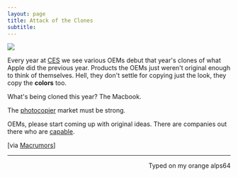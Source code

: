 ```yaml
---
layout: page
title: Attack of the Clones
subtitle:
---
```

![](http://imgur.com/iTyRCT6.jpg)

Every year at [CES](http://www.engadget.com/tag/CES/) we see various OEMs debut that year's clones of what Apple did the previous year. Products the OEMs just weren't original enough to think of themselves. Hell, they don't settle for copying just the look, they copy the **colors** too.

What's being cloned this year? The Macbook.

The [photocopier](http://www.youtube.com/watch?v=N-2C2gb6ws8&t=0m32s) market must be strong.

OEMs, please start coming up with original ideas. There are companies out there who are  [capable](https://www.microsoft.com/surface/en-us/devices/surface-book).

[via [Macrumors](http://www.macrumors.com/2016/01/05/lenovo-lg-hp-macbook-lookalikes-ces-2016/)]

---
<p align="right">Typed on my orange alps64</p>
